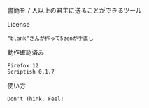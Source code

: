 書簡を７人以上の君主に送ることができるツール 

License

	"blank"さんが作って5zenが手直し 

動作確認済み

	Firefox 12
	Scriptish 0.1.7

使い方

	Don't Think. Feel!
